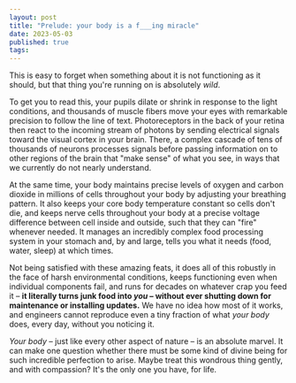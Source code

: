 ```yaml
---
layout: post
title: "Prelude: your body is a f___ing miracle"
date: 2023-05-03
published: true
tags: 
---
```

This is easy to forget when something about it is not functioning as it should, but that thing you're running on is absolutely *wild*. 

To get you to read this, your pupils dilate or shrink in response to the light conditions, and thousands of muscle fibers move your eyes with remarkable precision to follow the line of text.
Photoreceptors in the back of your retina then react to the incoming stream of photons by sending electrical signals toward the visual cortex in your brain. 
There, a complex cascade of tens of thousands of neurons processes signals before passing information on to other regions of the brain that "make sense" of what you see, in ways that we currently do not nearly understand. 

At the same time, your body maintains precise levels of oxygen and carbon dioxide in millions of cells throughout your body by adjusting your breathing pattern.
It also keeps your core body temperature constant so cells don't die, and keeps nerve cells throughout your body at a precise voltage difference between cell inside and outside, such that they can "fire" whenever needed. 
It manages an incredibly complex food processing system in your stomach and, by and large, tells you what it needs (food, water, sleep) at which times. 

Not being satisfied with these amazing feats, it does all of this robustly in the face of harsh environmental conditions, keeps functioning even when individual components fail, and runs for decades on whatever crap you feed it – **it literally turns junk food into *you* – without ever shutting down for maintenance or installing updates.**
We have no idea how most of it works, and engineers cannot reproduce even a tiny fraction of what *your body* does, every day, without you noticing it.

*Your body* – just like every other aspect of nature – is an absolute marvel.
It can make one question whether there must be some kind of divine being for such incredible perfection to arise.
Maybe treat this wondrous thing gently, and with compassion? It's the only one you have, for life.

